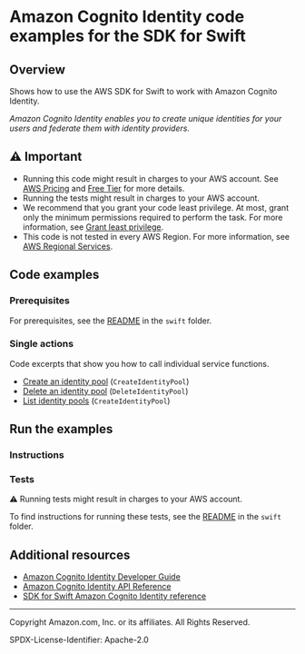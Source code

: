 <!--Generated by WRITEME on 2023-09-12 00:35:29.220721 (UTC)-->
# Amazon Cognito Identity code examples for the SDK for Swift

## Overview

Shows how to use the AWS SDK for Swift to work with Amazon Cognito Identity.

<!--custom.overview.start-->
<!--custom.overview.end-->

*Amazon Cognito Identity enables you to create unique identities for your users and federate them with identity providers.*

## ⚠ Important

* Running this code might result in charges to your AWS account. See [AWS Pricing](https://aws.amazon.com/pricing/?aws-products-pricing.sort-by=item.additionalFields.productNameLowercase&aws-products-pricing.sort-order=asc&awsf.Free%20Tier%20Type=*all&awsf.tech-category=*all) and [Free Tier](https://aws.amazon.com/free/?all-free-tier.sort-by=item.additionalFields.SortRank&all-free-tier.sort-order=asc&awsf.Free%20Tier%20Types=*all&awsf.Free%20Tier%20Categories=*all) for more details.
* Running the tests might result in charges to your AWS account.
* We recommend that you grant your code least privilege. At most, grant only the minimum permissions required to perform the task. For more information, see [Grant least privilege](https://docs.aws.amazon.com/IAM/latest/UserGuide/best-practices.html#grant-least-privilege).
* This code is not tested in every AWS Region. For more information, see [AWS Regional Services](https://aws.amazon.com/about-aws/global-infrastructure/regional-product-services).

<!--custom.important.start-->
<!--custom.important.end-->

## Code examples

### Prerequisites

For prerequisites, see the [README](../../README.md#Prerequisites) in the `swift` folder.


<!--custom.prerequisites.start-->
<!--custom.prerequisites.end-->

### Single actions

Code excerpts that show you how to call individual service functions.

* [Create an identity pool](FindOrCreateIdentityPool/Sources/CognitoIdentityHandler/CognitoIdentityHandler.swift#L94) (`CreateIdentityPool`)
* [Delete an identity pool](FindOrCreateIdentityPool/Sources/CognitoIdentityHandler/CognitoIdentityHandler.swift#L116) (`DeleteIdentityPool`)
* [List identity pools](FindOrCreateIdentityPool/Sources/CognitoIdentityHandler/CognitoIdentityHandler.swift#L27) (`CreateIdentityPool`)

## Run the examples

### Instructions


<!--custom.instructions.start-->
<!--custom.instructions.end-->



### Tests

⚠ Running tests might result in charges to your AWS account.


To find instructions for running these tests, see the [README](../../README.md#Tests)
in the `swift` folder.



<!--custom.tests.start-->
<!--custom.tests.end-->

## Additional resources

* [Amazon Cognito Identity Developer Guide](https://docs.aws.amazon.com/cognito/latest/developerguide/cognito-identity.html)
* [Amazon Cognito Identity API Reference](https://docs.aws.amazon.com/cognitoidentity/latest/APIReference/Welcome.html)
* [SDK for Swift Amazon Cognito Identity reference](https://awslabs.github.io/aws-sdk-swift/reference/0.x/AWSCognito-identity/Home)

<!--custom.resources.start-->
<!--custom.resources.end-->

---

Copyright Amazon.com, Inc. or its affiliates. All Rights Reserved.

SPDX-License-Identifier: Apache-2.0